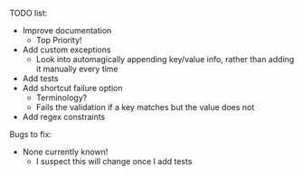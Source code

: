 
TODO list:
- Improve documentation
	- Top Priority!
- Add custom exceptions
	- Look into automagically appending key/value info, rather than adding it manually every time
- Add tests
- Add shortcut failure option
	- Terminology?
	- Fails the validation if a key matches but the value does not
- Add regex constraints

Bugs to fix:
- None currently known!
	- I suspect this will change once I add tests
